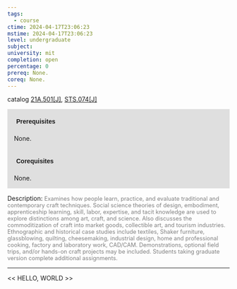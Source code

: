 ```yaml
---
tags:
  - course
ctime: 2024-04-17T23:06:23
mstime: 2024-04-17T23:06:23
level: undergraduate
subject: 
university: mit
completion: open
percentage: 0
prereq: None.
coreq: None.
---
```


catalog [21A.501[J]](http://student.mit.edu/catalog/m21Aa.html#21A.501), [STS.074[J]](http://student.mit.edu/catalog/mSTSa.html#STS.074)

<span style="display: block; padding: 15px; background-color: rgb(100, 100, 100, 0.2);"><font id="m_prereq2113_0" style="display: block; font-family: Arial, sans-serif; font-weight: bold; padding: 5px">Prerequisites</font><br><span id="prereq2113_0">None.</span></span>
<span style="display: block; padding: 15px; background-color: rgb(100, 100, 100, 0.2);"><font id="m_coreq2113_0" style="display: block; font-family: Arial, sans-serif; font-weight: bold; padding: 5px">Corequisites</font><br><span id="coreq2113_0">None.</span></span>

<font style="">Description:</font>
<font style="color: grey; font-size: 0.8rem;">Examines how people learn, practice, and evaluate traditional and contemporary craft techniques. Social science theories of design, embodiment, apprenticeship learning, skill, labor, expertise, and tacit knowledge are used to explore distinctions among art, craft, and science. Also discusses the commoditization of craft into market goods, collectible art, and tourism industries. Ethnographic and historical case studies include textiles, Shaker furniture, glassblowing, quilting, cheesemaking, industrial design, home and professional cooking, factory and laboratory work, CAD/CAM. Demonstrations, optional field trips, and/or hands-on craft projects may be included. Students taking graduate version complete additional assignments.</font>



---

<< HELLO, WORLD >>
